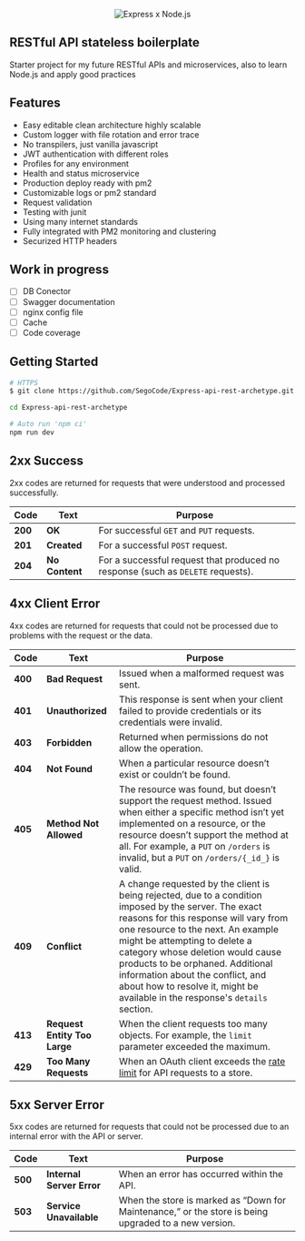 
<p align="center">
  <img src="https://github.com/SegoCode/Express-api-rest-archetype/blob/main/media/header-alternative.png" alt="Express x Node.js"/>
</p>


## RESTful API stateless boilerplate
Starter project for my future RESTful APIs and microservices, also to learn Node.js and apply good practices 


## Features
 - Easy editable clean architecture highly scalable
 - Custom logger with file rotation and error trace
 - No transpilers, just vanilla javascript
 - JWT authentication with different roles
 - Profiles for any environment
 - Health and status microservice
 - Production deploy ready with pm2
 - Customizable logs or pm2 standard  
 - Request validation
 - Testing with junit
 - Using many internet standards
 - Fully integrated with PM2 monitoring and clustering
 - Securized HTTP headers


## Work in progress
- [ ] DB Conector
- [ ] Swagger documentation
- [ ] nginx config file
- [ ] Cache
- [ ] Code coverage

## Getting Started

```sh
# HTTPS
$ git clone https://github.com/SegoCode/Express-api-rest-archetype.git
```
```sh
cd Express-api-rest-archetype
```
```sh
# Auto run 'npm ci' 
npm run dev
```

## 2xx Success 

2xx codes are returned for requests that were understood and processed successfully.

| Code | Text | Purpose |
|-|-|-|
| **200** | **OK** | For successful `GET` and `PUT` requests. |
| **201** | **Created** | For a successful `POST` request. |
| **204** | **No Content** | For a successful request that produced no response (such as `DELETE` requests). |

## 4xx Client Error 

4xx codes are returned for requests that could not be processed due to problems with the request or the data.

| Code | Text | Purpose |
|-|-|-|
| **400** | **Bad Request** | Issued when a malformed request was sent.
| **401** | **Unauthorized** | This response is sent when your client failed to provide credentials or its credentials were invalid. |
| **403** | **Forbidden** | Returned when permissions do not allow the operation. 
| **404** | **Not Found** | When a particular resource doesn’t exist or couldn’t be found. |
| **405** | **Method Not Allowed** | The resource was found, but doesn’t support the request method. Issued when either a specific method isn’t yet implemented on a resource, or the resource doesn’t support the method at all. For example, a `PUT` on `/orders` is invalid, but a `PUT` on `/orders/{_id_}` is valid. |
| **409** | **Conflict** | A change requested by the client is being rejected, due to a condition imposed by the server. The exact reasons for this response will vary from one resource to the next. An example might be attempting to delete a category whose deletion would cause products to be orphaned. Additional information about the conflict, and about how to resolve it, might be available in the response's `details` section. |
| **413** | **Request Entity Too Large** | When the client requests too many objects. For example, the `limit` parameter exceeded the maximum. |
| **429** | **Too Many Requests** | When an OAuth client exceeds the [rate limit](TODO) for API requests to a store. |

## 5xx Server Error 

5xx codes are returned for requests that could not be processed due to an internal error with the API or server.

| Code | Text | Purpose |
|-|-|-|
| **500** | **Internal Server Error** | When an error has occurred within the API. |
| **503** | **Service Unavailable** | When the store is marked as “Down for Maintenance,” or the store is being upgraded to a new version. |




